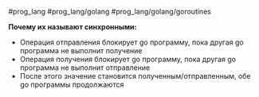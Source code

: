 #prog_lang #prog_lang/golang #prog_lang/golang/goroutines 

**Почему их называют синхронными:**
- Операция отправления блокирует go программу, пока другая go программа не выполнит получение
- Операция получения блокирует go программу, пока другая go программа не выполнит отправление
- После этого значение становится полученным/отправленным, обе go программы продолжаются


